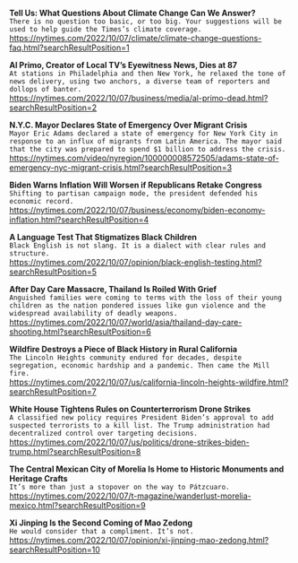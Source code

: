 **Tell Us: What Questions About Climate Change Can We Answer?**\
`There is no question too basic, or too big. Your suggestions will be used to help guide the Times’s climate coverage.`\
https://nytimes.com/2022/10/07/climate/climate-change-questions-faq.html?searchResultPosition=1

**Al Primo, Creator of Local TV’s Eyewitness News, Dies at 87**\
`At stations in Philadelphia and then New York, he relaxed the tone of news delivery, using two anchors, a diverse team of reporters and dollops of banter.`\
https://nytimes.com/2022/10/07/business/media/al-primo-dead.html?searchResultPosition=2

**N.Y.C. Mayor Declares State of Emergency Over Migrant Crisis**\
`Mayor Eric Adams declared a state of emergency for New York City in response to an influx of migrants from Latin America. The mayor said that the city was prepared to spend $1 billion to address the crisis.`\
https://nytimes.com/video/nyregion/100000008572505/adams-state-of-emergency-nyc-migrant-crisis.html?searchResultPosition=3

**Biden Warns Inflation Will Worsen if Republicans Retake Congress**\
`Shifting to partisan campaign mode, the president defended his economic record.`\
https://nytimes.com/2022/10/07/business/economy/biden-economy-inflation.html?searchResultPosition=4

**A Language Test That Stigmatizes Black Children**\
`Black English is not slang. It is a dialect with clear rules and structure.`\
https://nytimes.com/2022/10/07/opinion/black-english-testing.html?searchResultPosition=5

**After Day Care Massacre, Thailand Is Roiled With Grief**\
`Anguished families were coming to terms with the loss of their young children as the nation pondered issues like gun violence and the widespread availability of deadly weapons.`\
https://nytimes.com/2022/10/07/world/asia/thailand-day-care-shooting.html?searchResultPosition=6

**Wildfire Destroys a Piece of Black History in Rural California**\
`The Lincoln Heights community endured for decades, despite segregation, economic hardship and a pandemic. Then came the Mill fire.`\
https://nytimes.com/2022/10/07/us/california-lincoln-heights-wildfire.html?searchResultPosition=7

**White House Tightens Rules on Counterterrorism Drone Strikes**\
`A classified new policy requires President Biden’s approval to add suspected terrorists to a kill list. The Trump administration had decentralized control over targeting decisions.`\
https://nytimes.com/2022/10/07/us/politics/drone-strikes-biden-trump.html?searchResultPosition=8

**The Central Mexican City of Morelia Is Home to Historic Monuments and Heritage Crafts**\
`It’s more than just a stopover on the way to Pátzcuaro.`\
https://nytimes.com/2022/10/07/t-magazine/wanderlust-morelia-mexico.html?searchResultPosition=9

**Xi Jinping Is the Second Coming of Mao Zedong**\
`He would consider that a compliment. It’s not.`\
https://nytimes.com/2022/10/07/opinion/xi-jinping-mao-zedong.html?searchResultPosition=10

